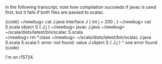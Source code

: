 in the following transcript, note how compilation succeeds if javac is used first,
but it fails if both files are passed to scalac.

{code}
  ~/newbug> cat J.java 
interface J { int j = 200 ; }
  ~/newbug> cat S.scala 
object S { J.j }
  ~/newbug> javac J.java 
  ~/newbug> ~/scala/dists/latest/bin/scalac S.scala                      
  ~/newbug> rm *.class
  ~/newbug> ~/scala/dists/latest/bin/scalac J.java S.scala
S.scala:1: error: not found: value J
object S { J.j }
           ^
one error found
{code}

I'm on r15724.


